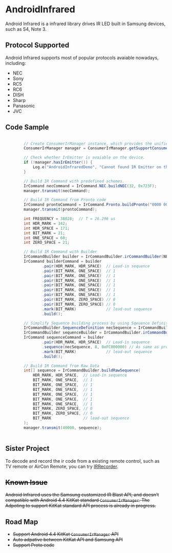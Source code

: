 AndroidInfrared
===============

Android Infrared is a infrared library drives IR LED built in Samsung devices, such as S4, Note 3.

Protocol Supported
-------------------

Android Infrared supports most of popular protocols avaiable nowadays, including:

* NEC
* Sony
* RC5
* RC6
* DISH
* Sharp
* Panasonic
* JVC


Code Sample
------------

```java

        // Create ConsumerIrManager instance, which provides the unified and enhanced API across Samsung private API and KitKat API.
        ConsumerIrManager manager = ConsumerIrManager.getSupportConsumerIrManager(context);

        // Check whether IrEmitter is avaiable on the device.
        if (!manager.hasIrEmitter()) {
            Log.e("AndroidInfraredDemo", "Cannot found IR Emitter on the device");
        }

        // Build IR Command with predefined schemes.
        IrCommand necCommand = IrCommand.NEC.buildNEC(32, 0x723F);
        manager.transmit(necCommand);

        // Build IR Command from Pronto code
        IrCommand prontoCommand = IrCommand.Pronto.buildPronto("0000 0067 0000 0015 0060 0018 0018 0018 0030 0018 0030 0018 0030 0018 0018 0018 0030 0018 0018 0018 0018 0018 0030 0018 0018 0018 0030 0018 0030 0018 0030 0018 0018 0018 0018 0018 0030 0018 0018 0018 0018 0018 0030 0018 0018 03f6");
        manager.transmit(prontoCommand);

        int FREQUENCY = 38028;  // T = 26.296 us
        int HDR_MARK = 342;
        int HDR_SPACE = 171;
        int BIT_MARK = 21;
        int ONE_SPACE = 60;
        int ZERO_SPACE = 21;

        // Build IR Command with Builder
        IrCommandBuilder builder = IrCommandBuilder.irCommandBuilder(NEC_FREQUENCY); // Static factory method
        IrCommand builderCommand = builder
                .pair(HDR_MARK, HDR_SPACE)  // Lead-in sequence
                .pair(BIT_MARK, ONE_SPACE)  // 1
                .pair(BIT_MARK, ONE_SPACE)  // 1
                .pair(BIT_MARK, ONE_SPACE)  // 1
                .pair(BIT_MARK, ONE_SPACE)  // 1
                .pair(BIT_MARK, ONE_SPACE)  // 1
                .pair(BIT_MARK, ONE_SPACE)  // 1
                .pair(BIT_MARK, ZERO_SPACE) // 0
                .pair(BIT_MARK, ZERO_SPACE) // 0
                .mark(BIT_MARK)             // lead-out sequence
                .build();

        // Simplify Sequence building process by using Sqeuence Definition
        IrCommandBuilder.SequenceDefinition necSequence = IrCommandBuilder.simpleSequence(BIT_MARK, ONE_SPACE, BIT_MARK, ZERO_SPACE);
        IrCommandBuilder sequenceBuilder = IrCommandBuilder.irCommandBuilder(NEC_FREQUENCY); // Static factory method
        IrCommand sequenceCommand = builder
                .pair(HDR_MARK, HDR_SPACE)  // Lead-in sequence
                .sequence(necSequence, 8, 0xFC000000) // As same as previous one
                .mark(BIT_MARK)             // lead-out sequence
                .build();

        // Build IR Command from Raw Data
        int[] sequence = IrCommandBuilder.buildRawSequence(
            HDR_MARK, HDR_SPACE,  // Lead-in sequence
            BIT_MARK, ONE_SPACE,  // 1
            BIT_MARK, ONE_SPACE,  // 1
            BIT_MARK, ONE_SPACE,  // 1
            BIT_MARK, ONE_SPACE,  // 1
            BIT_MARK, ONE_SPACE,  // 1
            BIT_MARK, ONE_SPACE,  // 1
            BIT_MARK, ZERO_SPACE, // 0
            BIT_MARK, ZERO_SPACE, // 0
            BIT_MARK              // lead-out sequence
        );
        manager.transmit(40000, sequence);
        
```

Sister Project
---------------

To decode and record the ir code from a existing remote control, such as TV remote or AirCon Remote, you can try [IRRecorder](https://github.com/timnew/IRRecorder). 

<del>Known Issue</del>
---------------

<del>Android Infrared uses the Samsung customized IR Blast API, and doesn't compatible with Android 4.4 KitKat standard `ConsumerIrManager`. </del>
<del>The Adpoting to support KitKat standard API process is already in progress.</del>

Road Map
-----------

* <del>Support Android 4.4 KitKat `ConsumerIrManager` API</del>
* <del>Auto adpative between KitKat API and Samsung API</del>
* <del>Support Proto code</del>
